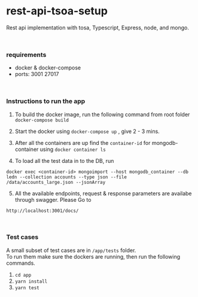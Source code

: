 # rest-api-tsoa-setup
Rest api implementation with  tosa, Typescript, Express, node, and mongo.

<br>

### requirements
- docker & docker-compose
- ports: 3001 27017

<br>

### Instructions to run the app

1. To build the docker image, run the following command from root folder
`docker-compose build`

2. Start the docker using `docker-compose up` , give 2 - 3 mins.

3. After all the containers are up find the `container-id` for mongodb-container using `docker container ls`

4. To load all the test data in to the DB, run 
```
docker exec <container-id> mongoimport --host mongodb_container --db ledn --collection accounts --type json --file /data/accounts_large.json --jsonArray
```

5. All the available endpoints, request & response parameters are availabe through swagger. Please Go to 
```
http://localhost:3001/docs/
```

<br>

### Test cases
A small subset of test cases are in `/app/tests` folder. <br/>
To run them make sure the dockers are running, then run the following commands.

1. `cd app`
2. `yarn install`
3. `yarn test`
